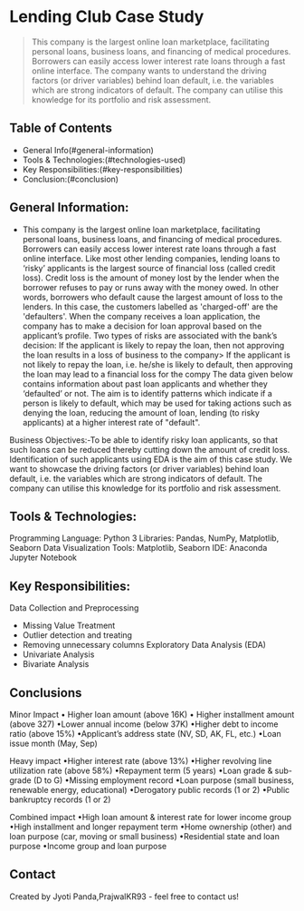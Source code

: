 # Lending Club Case Study
> This company is the largest online loan marketplace, facilitating personal loans, business loans, and financing of medical procedures. Borrowers can easily access lower interest rate loans through a fast online interface.
The company wants to understand the driving factors (or driver variables) behind loan default, i.e. the variables which are strong indicators of default. The company can utilise this knowledge for its portfolio and risk assessment.


## Table of Contents
* General Info(#general-information)
* Tools & Technologies:(#technologies-used)
* Key Responsibilities:(#key-responsibilities)
* Conclusion:(#conclusion)


## General Information:
- This company is the largest online loan marketplace, facilitating personal loans, business loans, and financing of medical procedures. Borrowers can easily access lower interest rate loans through a fast online interface.
Like most other lending companies, lending loans to ‘risky’ applicants is the largest source of financial loss (called credit loss). Credit loss is the amount of money lost by the lender when the borrower refuses to pay or runs away with the money owed. In other words, borrowers who default cause the largest amount of loss to the lenders. In this case, the customers labelled as 'charged-off' are the 'defaulters'.
When the company receives a loan application, the company has to make a decision for loan approval based on the applicant’s profile. Two types of risks are associated with the bank’s decision:
If the applicant is likely to repay the loan, then not approving the loan results in a loss of business to the company>
If the applicant is not likely to repay the loan, i.e. he/she is likely to default, then approving the loan may lead to a financial loss for the compy
The data given below contains information about past loan applicants and whether they ‘defaulted’ or not. The aim is to identify patterns which indicate if a person is likely to default, which may be used for taking actions such as denying the loan, reducing the amount of loan, lending (to risky applicants) at a higher interest rate of "default".

Business Objectives:-To be able to identify risky loan applicants, so that such loans can be reduced thereby cutting down the amount of credit loss. Identification of such applicants using EDA is the aim of this case study.
We want to showcase the driving factors (or driver variables) behind loan default, i.e. the variables which are strong indicators of default. The company can utilise this knowledge for its portfolio and risk assessment.


## Tools & Technologies:

Programming Language: Python 3
Libraries: Pandas, NumPy, Matplotlib, Seaborn
Data Visualization Tools: Matplotlib, Seaborn
IDE: Anaconda Jupyter Notebook


## Key Responsibilities:

Data Collection and Preprocessing
- Missing Value Treatment
- Outlier detection and treating
- Removing unnecessary columns
Exploratory Data Analysis (EDA)
- Univariate Analysis
- Bivariate Analysis
	

## Conclusions
Minor Impact
	• Higher loan amount (above 16K) 
	• Higher installment amount (above 327)
	•Lower annual income (below 37K)
	•Higher debt to income ratio (above 15%)
	•Applicant’s address state (NV, SD, AK, FL, etc.)
	•Loan issue month (May, Sep)

Heavy impact
	•Higher interest rate (above 13%)
	•Higher revolving line utilization rate (above 58%) 
	•Repayment term (5 years)
	•Loan grade & sub-grade (D to G)
	•Missing employment record
	•Loan purpose (small business, renewable energy, educational)
	•Derogatory public records (1 or 2)
	•Public bankruptcy records (1 or 2)

Combined impact
	•High loan amount & interest rate for lower income group
	•High installment and longer repayment term 
	•Home ownership (other) and loan purpose (car, moving or small business)
	•Residential state and loan purpose
	•Income group and loan purpose

## Contact
Created by Jyoti Panda,PrajwalKR93 - feel free to contact us!